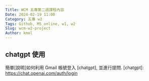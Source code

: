 ```yaml
---
Title: WCM 五專第二週課程內容
Date: 2024-02-19 11:00
Category: 五專 w2
Tags: Github, MS_online, w1, w2
Slug: wcm-w2-project
Author: kmol
---
```


<!-- PELICAN_END_SUMMARY -->

## chatgpt 使用
簡單[說明]如何利用 Gmail 帳號登入 [chatgpt], 並進行提問.
[chatgpt]: https://chat.openai.com/auth/login